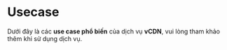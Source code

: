 # Usecase

Dưới đây là các **use case phổ biến** của dịch vụ **vCDN**, vui lòng tham khảo thêm khi sử dụng dịch vụ.
